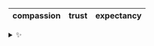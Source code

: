 | compassion | trust | expectancy |
| :--------: | :---: | :--------: |

<details>
  <summary>✨</summary>
  These words are chosen at random each day. New words will appear here tomorrow morning.
</details>